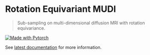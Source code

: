 # Rotation Equivariant MUDI

> Sub-sampling on multi-dimensional diffusion MRI with rotation equivariance.

[![Made with Pytorch](https://img.shields.io/badge/MADE%20WITH-pytorch-red?style=for-the-badge&logo=pytorch)](https://pytorch.org/)

See [latest documentation](https://gewoonmaarten.github.io/spherical-dmri-conv/) for more information.
